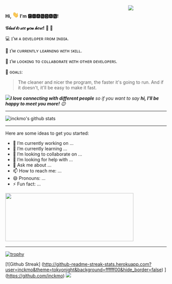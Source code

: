 <img align='right' src="https://media.giphy.com/media/M9gbBd9nbDrOTu1Mqx/giphy.gif" width="120" >

#### Hi, <img src="https://raw.githubusercontent.com/ABSphreak/ABSphreak/master/gifs/Hi.gif" width="20px" /> I'm **🅲🅷🅰🅽🅳🅰🅽**!
**𝒢𝓁𝒶𝒹 𝓉𝑜 𝓈𝑒𝑒 𝓎𝑜𝓊 𝒽𝑒𝓇𝑒!** :star_struck: :wave:

💻 ɪ'ᴍ ᴀ ᴅᴇᴠᴇʟᴏᴘᴇʀ ꜰʀᴏᴍ ɪɴᴅɪᴀ.

🌱 ɪ’ᴍ ᴄᴜʀʀᴇɴᴛʟʏ ʟᴇᴀʀɴɪɴɢ ᴡɪᴛʜ ꜱᴋɪʟʟ.

👯 ɪ’ᴍ ʟᴏᴏᴋɪɴɢ ᴛᴏ ᴄᴏʟʟᴀʙᴏʀᴀᴛᴇ ᴡɪᴛʜ ᴏᴛʜᴇʀ ᴅᴇᴠᴇʟᴏᴘᴇʀꜱ.

🎯 ɢᴏᴀʟꜱ:

>The cleaner and nicer the program, the faster it's going to run. And if it doesn't, it'll be easy to make it fast.

<img src="https://media.giphy.com/media/LnQjpWaON8nhr21vNW/giphy.gif" width="30"><em><b>I love connecting with different people</b> so if you want to say <b>hi, I'll be happy to meet you more!</b> 😊</em>

---


<img align="centre" alt="inckmo's github stats" width="400px" height="150px" src="https://github-readme-stats.vercel.app/api?username=inckmo&show_icons=true&show_icons=true&title_color=FFFFFF&icon_color=79ff97&text_color=9f9f9f&bg_color=151515" />

---




  

<!--
**inckmo/inckmo** is a ✨ _special_ ✨ repository because its `README.md` (this file) appears on your GitHub profile. -->

Here are some ideas to get you started:

- 🔭 I’m currently working on ...
- 🌱 I’m currently learning ...
- 👯 I’m looking to collaborate on ...
- 🤔 I’m looking for help with ...
- 💬 Ask me about ...
- 📫 How to reach me: ...
- 😄 Pronouns: ...
- ⚡ Fun fact: ...
<!-- NA -->

<img align='centre' width="400px" height="150px" src="https://github-readme-stats.vercel.app/api/top-langs/?username=inckmo&layout=compact&theme=tokyonight" />

---

[![trophy](https://github-profile-trophy.vercel.app/?username=inckmo&theme=onedark)](https://github.com/ryo-ma/github-profile-trophy)


[![Github Streak] (http://github-readme-streak-stats.herokuapp.com?user=inckmo&theme=tokyonight&background=ffffff00&hide_border=false) ] (https://github.com/inckmo)
![](https://komarev.com/ghpvc/?username=inckmo)
